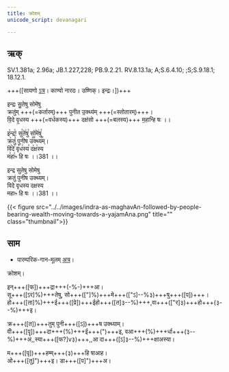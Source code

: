 ```yaml
---
title: क्रोशम्  
unicode_script: devanagari  

--- 
```


## ऋक्

SV.1.381a; 2.96a; JB.1.227,228; PB.9.2.21. RV.8.13.1a; A;S.6.4.10; ;S;S.9.18.1; 18.12.1.

+++([सायणो [ऽत्र](https://archive.org/stream/RgVedaWithSayanasCommentaryPart3/rv_sayanabhasya_part3#page/n700/mode/1up&sa=D&ust=1542425956185000)। काण्वो नारदः। उष्णिक्। इन्द्रः।])+++

इन्द्रः सु॒तेषु सोमे॑षु  
क्रतु॑म् +++(=कर्तारम्)+++ पुनीत उ॒क्थ्य॑म् +++(=स्तोतारम्)+++।  
वि॒दे वृ॒धस्य +++(=वर्धकस्य)+++ दक्ष॑सो +++(=बलस्य)+++ म॒हान्हि षः ।।

इ꣡न्द्र꣢! सु꣣ते꣢षु꣣ सो꣡मे꣢षु꣣  
क्र꣡तुं꣢ पुनीष उ꣣꣬क्थ्य꣢꣯म्।  
वि꣣दे꣢ वृ꣣ध꣢स्य꣣ द꣡क्ष꣢स्य  
म꣣हा꣢ᳱ हि षः ।।381 ।।

इन्द्र सुतेषु सोमेषु  
क्रतुं पुनीष उक्थ्यम्।  
विदे वृधस्य दक्षस्य  
महाᳱ हि षः ।।381 ।।

{{< figure src="../../images/indra-as-maghavAn-followed-by-people-bearing-wealth-moving-towards-a-yajamAna.png" title="" class="thumbnail">}}


## साम

- पारम्परिक-गान-मूलम् [अत्र](https://sanskritdocuments.org/sites/pssramanujaswamy/VIVAAHA%20UPANAYANA%20SAAMAANI.pdf&sa=D&ust=1542425956186000)।
<div class="audioEmbed"  caption="रामानुजार्यः 1974 " src="https://archive
.org/download/jaiminIya-sAma-gAna-paravastu-tradition-rAmAnuja/krosham.mp3"></div>
<div class="audioEmbed"  caption="गोपालार्यः 2015  " src="https://archive
.org/download/jaiminIya-sAma-gAna-paravastu-tradition-gopAla-2015/krosham.mp3"></div>
<div class="audioEmbed"  caption="गोपालपवनयोर् अनुवचनम् 2015 1x" src="https://archive
.org/download/jaiminIya-sAma-gAna-paravastu-tradition-anuvachanam-gopAla-pavana-2015/krosham.mp3"></div>
<div class="audioEmbed"  caption="गोपालपवनयोर् अनुवचनम् 2015 1.5x" src="https://archive
.org/download/jaiminIya-sAma-gAna-paravastu-tradition-anuvachanam-gopAla-pavana-2015-150p-speed/krosham.mp3"></div>

क्रोशम्।

इन्+++([फ])+++द्रा+++(-%-)+++आ।  
सू+++([ऽर]%)+++तेषु, सो+++(["]%)+++मे+++(["ऽ]--%३)+++षु+++([प])+++।  
हो+++([ता]%)+++ई+++([प्रे])+++ईहो+++([त]३--%)+++,वा+++(["र]३)+++हो+++(३--%)+++इ।

क्र+++([त])+++तुम् पुनी+++([ऽ])+++ष उक्थ्याम्।  
वी+++([पॄ])+++दा+++(%)+++ई+++(")+++इ, वआ+++(%)+++र्धा+++(३--%)+++अ,,स्या+++([फ?]v३)+++,,आ दा+++([ऽ]३--%)+++क्षाअस्या।

म+++([पृ])+++हम्म्+++(३)+++हि षाआह।  
ओ+++([तु]")+++इ। डा+++([प]")+++अ।